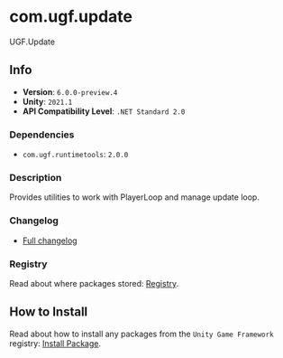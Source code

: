 # com.ugf.update

UGF.Update

## Info

- **Version**: `6.0.0-preview.4`
- **Unity**: `2021.1`
- **API Compatibility Level**: `.NET Standard 2.0`

### Dependencies

- `com.ugf.runtimetools`: `2.0.0`


### Description

Provides utilities to work with PlayerLoop and manage update loop.

### Changelog

- [Full changelog](changelog.md)

### Registry

Read about where packages stored: [Registry](https://github.com/unity-game-framework/organization/blob/main/docs/registry.md).

## How to Install

Read about how to install any packages from the `Unity Game Framework` registry: [Install Package](https://github.com/unity-game-framework/organization/blob/main/docs/install-packages.md).
